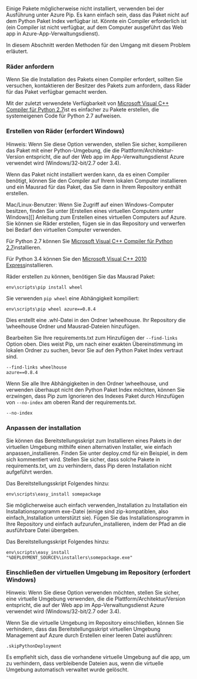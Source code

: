 Einige Pakete möglicherweise nicht installiert, verwenden bei der Ausführung unter Azure Pip.  Es kann einfach sein, dass das Paket nicht auf dem Python Paket Index verfügbar ist.  Könnte ein Compiler erforderlich ist (ein Compiler ist nicht verfügbar, auf dem Computer ausgeführt das Web app in Azure-App-Verwaltungsdienst).

In diesem Abschnitt werden Methoden für den Umgang mit diesem Problem erläutert.

### <a name="request-wheels"></a>Räder anfordern

Wenn Sie die Installation des Pakets einen Compiler erfordert, sollten Sie versuchen, kontaktieren der Besitzer des Pakets zum anfordern, dass Räder für das Paket verfügbar gemacht werden.

Mit der zuletzt verwendete Verfügbarkeit von [Microsoft Visual C++ Compiler für Python 2.7][]ist es einfacher zu Pakete erstellen, die systemeigenen Code für Python 2.7 aufweisen.

### <a name="build-wheels-requires-windows"></a>Erstellen von Räder (erfordert Windows)

Hinweis: Wenn Sie diese Option verwenden, stellen Sie sicher, kompilieren das Paket mit einer Python-Umgebung, die die Plattform/Architektur-Version entspricht, die auf der Web app im App-Verwaltungsdienst Azure verwendet wird (Windows/32-bit/2.7 oder 3.4).

Wenn das Paket nicht installiert werden kann, da es einen Compiler benötigt, können Sie den Compiler auf Ihrem lokalen Computer installieren und ein Mausrad für das Paket, das Sie dann in Ihrem Repository enthält erstellen.

Mac/Linux-Benutzer: Wenn Sie Zugriff auf einen Windows-Computer besitzen, finden Sie unter [Erstellen eines virtuellen Computern unter Windows][] Anleitung zum Erstellen eines virtuellen Computers auf Azure.  Sie können sie Räder erstellen, fügen sie in das Repository und verwerfen bei Bedarf den virtuellen Computer verwenden. 

Für Python 2.7 können Sie [Microsoft Visual C++ Compiler für Python 2.7][]installieren.

Für Python 3.4 können Sie den [Microsoft Visual C++ 2010 Express][]installieren.

Räder erstellen zu können, benötigen Sie das Mausrad Paket:

    env\scripts\pip install wheel

Sie verwenden `pip wheel` eine Abhängigkeit kompiliert:

    env\scripts\pip wheel azure==0.8.4

Dies erstellt eine .whl-Datei in den Ordner \wheelhouse.  Ihr Repository die \wheelhouse Ordner und Mausrad-Dateien hinzufügen.

Bearbeiten Sie Ihre requirements.txt zum Hinzufügen der `--find-links` Option oben. Dies weist Pip, um nach einer exakten Übereinstimmung im lokalen Ordner zu suchen, bevor Sie auf den Python Paket Index vertraut sind.

    --find-links wheelhouse
    azure==0.8.4

Wenn Sie alle Ihre Abhängigkeiten in den Ordner \wheelhouse, und verwenden überhaupt nicht den Python Paket Index möchten, können Sie erzwingen, dass Pip zum Ignorieren des Indexes Paket durch Hinzufügen von `--no-index` am oberen Rand der requirements.txt.

    --no-index

### <a name="customize-installation"></a>Anpassen der installation

Sie können das Bereitstellungsskript zum Installieren eines Pakets in der virtuellen Umgebung mithilfe einen alternativen Installer, wie einfach anpassen\_installieren.  Finden Sie unter deploy.cmd für ein Beispiel, in dem sich kommentiert wird.  Stellen Sie sicher, dass solche Pakete in requirements.txt, um zu verhindern, dass Pip deren Installation nicht aufgeführt werden.

Das Bereitstellungsskript Folgendes hinzu:

    env\scripts\easy_install somepackage

Sie möglicherweise auch einfach verwenden\_Installation zu Installation ein Installationsprogramm exe-Datei (einige sind zip-kompatiblen, also einfach\_Installation unterstützt sie).  Fügen Sie das Installationsprogramm in Ihre Repository und einfach aufzurufen\_installieren, indem der Pfad an die ausführbare Datei übergeben.

Das Bereitstellungsskript Folgendes hinzu:

    env\scripts\easy_install "%DEPLOYMENT_SOURCE%\installers\somepackage.exe"

### <a name="include-the-virtual-environment-in-the-repository-requires-windows"></a>Einschließen der virtuellen Umgebung im Repository (erfordert Windows)

Hinweis: Wenn Sie diese Option verwenden möchten, stellen Sie sicher, eine virtuelle Umgebung verwenden, die die Plattform/Architektur/Version entspricht, die auf der Web app im App-Verwaltungsdienst Azure verwendet wird (Windows/32-bit/2.7 oder 3.4).

Wenn Sie die virtuelle Umgebung im Repository einschließen, können Sie verhindern, dass das Bereitstellungsskript virtuellen Umgebung Management auf Azure durch Erstellen einer leeren Datei ausführen:

    .skipPythonDeployment

Es empfiehlt sich, dass die vorhandene virtuelle Umgebung auf die app, um zu verhindern, dass verbleibende Dateien aus, wenn die virtuelle Umgebung automatisch verwaltet wurde gelöscht.


[Erstellen einer virtuellen Computern unter Windows]: http://azure.microsoft.com/documentation/articles/virtual-machines-windows-hero-tutorial/
[Microsoft Visual C++ Compiler für Python 2.7]: http://aka.ms/vcpython27
[Microsoft Visual C++ 2010 Express]: http://go.microsoft.com/?linkid=9709949
